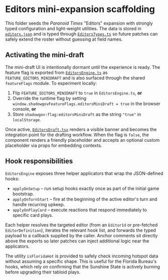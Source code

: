 # Editors mini-expansion scaffolding

This folder seeds the *Paranoid Times* "Editors" expansion with strongly typed
configuration and light-weight utilities. The data is stored in
[`editors.json`](./editors.json) and is typed through [`EditorsTypes.ts`](./EditorsTypes.ts)
so future patches can safely extend the roster without guessing at field names.

## Activating the mini-draft

The mini-draft UI is intentionally dormant until the experience is ready. The
feature flag is exported from [`EditorsEngine.ts`](./EditorsEngine.ts) as
`FEATURE_EDITORS_MINIDRAFT` and is also surfaced through the shared
`featureFlags` module. To experiment locally:

1. Flip `FEATURE_EDITORS_MINIDRAFT` to `true` in `EditorsEngine.ts`, **or**
2. Override the runtime flag by setting `window.shadowgovFeatureFlags.editorsMiniDraft = true`
   in the browser console, **or**
3. Store `shadowgov:flag:editorsMiniDraft` as the string `"true"` in
   `localStorage`.

Once active, [`EditorsDraft.tsx`](./EditorsDraft.tsx) renders a visible banner
and becomes the integration point for the drafting workflow. When the flag is
`false`, the component renders a friendly placeholder and accepts an optional
custom placeholder via props for embedding contexts.

## Hook responsibilities

`EditorsEngine` exposes three helper applicators that wrap the JSON-defined
hooks:

- `applyOnSetup` – run setup hooks exactly once as part of the initial game
  bootstrap.
- `applyOnTurnStart` – fire at the beginning of the active editor's turn and
  handle recurring upkeep.
- `applyOnPlayCard` – execute reactions that respond immediately to specific
  card plays.

Each helper resolves the targeted editor (from an `EditorId` or pre-fetched
`EditorDefinition`), iterates the relevant hook list, and forwards the typed
payload to a callback supplied by the caller. Anchor comments sit directly above
the exports so later patches can inject additional logic near the applicators.

The utility `isFloridaHot` is provided to safely check incoming hotspot data
without assuming a specific shape. This is useful for the Florida Bureau's
hooks, which rely on confirming that the Sunshine State is actively burning
before upgrading their tabloid plays.
